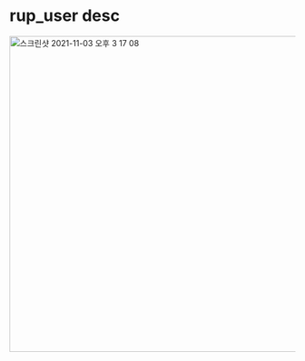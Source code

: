 # rup_user desc

<img width="557" alt="스크린샷 2021-11-03 오후 3 17 08" src="https://user-images.githubusercontent.com/68526665/140016741-faec0a4d-916d-4fcb-8358-ae59843f2120.png">

